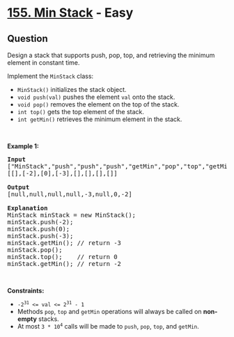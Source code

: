 # [155. Min Stack](https://leetcode.com/problems/min-stack/) - Easy

## Question

Design a stack that supports push, pop, top, and retrieving the minimum element in constant time.

Implement the `` MinStack `` class:

* `` MinStack() `` initializes the stack object.
* `` void push(val) `` pushes the element `` val `` onto the stack.
* `` void pop() `` removes the element on the top of the stack.
* `` int top() `` gets the top element of the stack.
* `` int getMin() `` retrieves the minimum element in the stack.

&nbsp;

__Example 1:__

<pre>
<strong>Input</strong>
["MinStack","push","push","push","getMin","pop","top","getMin"]
[[],[-2],[0],[-3],[],[],[],[]]

<strong>Output</strong>
[null,null,null,null,-3,null,0,-2]

<strong>Explanation</strong>
MinStack minStack = new MinStack();
minStack.push(-2);
minStack.push(0);
minStack.push(-3);
minStack.getMin(); // return -3
minStack.pop();
minStack.top();    // return 0
minStack.getMin(); // return -2
</pre>

&nbsp;

__Constraints:__

* <code>-2<sup>31</sup> &lt;= val &lt;= 2<sup>31</sup> - 1</code>
* Methods `` pop ``, `` top `` and `` getMin `` operations will always be called on __non-empty__ stacks.
* At most <code>3 * 10<sup>4</sup></code> calls will be made to `` push ``, `` pop ``, `` top ``, and `` getMin ``.

